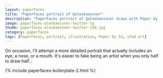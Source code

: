 ```yaml
---
layout: paperfaces
title: "PaperFaces portrait of @alexkaessner"
description: "PaperFaces portrait of @alexkaessner drawn with Paper by 53 on an iPad."
image: paperfaces-alexkaessner-twitter-lg
thumb: paperfaces-alexkaessner-twitter-150.jpg
category: paperfaces
tags: [PaperFaces, portrait, illustration, Paper by 53, iPad art]
---
```


On occasion, I'll attempt a more detailed portrait that actually includes an eye, a nose, or a mouth. It's easier to fake being an artist when you only half to draw half... 

{% include paperfaces-boilerplate-2.html %}